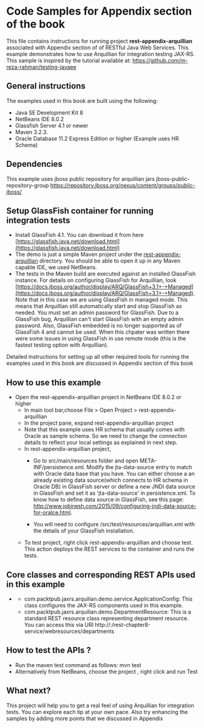 Code Samples for Appendix section of the book
==========================
This file contains instructions for running project **rest-appendix-arquillian** associated with  Appendix section of of RESTful Java Web Services.
This example demonstrates how to use Arquillian for integration testing JAX-RS.
This sample is inspired by the tutorial available at: https://github.com/m-reza-rahman/testing-javaee

General instructions
--------------------
The examples used in this book are built using the following:

- Java SE Development Kit 8
- NetBeans IDE 8.0.2 
- Glassfish Server 4.1 or newer
- Maven 3.2.3. 
- Oracle Database 11.2 Express Edition or higher (Example uses HR Schema)

Dependencies
-------------------
This example uses jboss public repository for arquillian jars
<repository>
    <id>jboss-public-repository-group</id>
    <url>https://repository.jboss.org/nexus/content/groups/public-jboss/</url>
</repository>

Setup GlassFish container for running integration tests
-------------------------------------------------------
* Install GlassFish 4.1. You can download it from here [https://glassfish.java.net/download.html](https://glassfish.java.net/download.html)
* The demo is just a simple Maven project under the [rest-appendix-arquillian](rest-appendix-arquillian)
  directory. You should be able to open it up in any Maven capable IDE, we used
  NetBeans.
* The tests in the Maven build are executed against an installed GlassFish instance.
   For details on configuring GlassFish for 
  Arquillian, look [https://docs.jboss.org/author/display/ARQ/GlassFish+3.1+-+Managed](https://docs.jboss.org/author/display/ARQ/GlassFish+3.1+-+Managed). 
   Note that in this case we are using GlassFish in managed mode. This means that
   Arquillian still automatically start and stop GlassFish as needed. You must
   set an admin password for GlassFish. Due to a GlassFish bug, Arquillian can't
   start GlassFish with an empty admin password. Also, GlassFish embedded is 
   no longer supported as of GlassFish 4 and cannot be used. When this chpater was written there were some issues in using GlassFish in use remote mode (this is the fastest testing option    with Arquillian).

Detailed instructions for setting up all other required tools for running the 
examples used in this book are discussed in Appendix section of this book


How to use this example 
-------------------------
   
- Open the rest-appendix-arquillian project in NetBeans IDE 8.0.2 or higher
    - In main tool bar,choose File > Open Project > rest-appendix-arquillian
    - In the project pane, expand rest-appendix-arquillian project 
    - Note that this example uses HR schema that usually comes with Oracle as sample schema. So we need to change the connection details to reflect your local settings as explained in next step. 
    - In rest-appendix-arquillian project,       
        - Go to src/main/resources folder and open META-INF/persistence.xml.  Modify the jta-data-source entry to match with Oracle data base that you have. You can either choose a an already existing data source(which connects to HR schema in Oracle DB) in GlassFish server or define a new JNDI data source in GlassFish and set it as 'jta-data-source' in persistence.xml. To know how to define data source in GlassFish, see this page: http://www.jobinesh.com/2015/09/configuring-jndi-data-source-for-oralce.html.
         
        - You will need to configure 
  <rest-appendix-arquillian>/src/test/resources/arquillian.xml with the details
  of your GlassFish installation.
    - To test project, right click rest-appendix-arquillian and choose test. This action deploys the REST services to the container and runs the tests.
   

Core classes and corresponding REST APIs used in this example
-------------------------------------------------------------

- <rest-appendix-arquillian>

    -  com.packtpub.jaxrs.arquilian.demo.service.ApplicationConfig: This class configures the JAX-RS components used in this example.    
    - com.packtpub.jaxrs.arquilian.demo.DepartmentResource: This is a standard REST resource class representing department resource. You can access this via URI http://<server>:<port>/rest-chapter8-service/webresources/departments
    
How to test the APIs ?
-------------------------    
 - Run the maven test command as follows: mvn test
- Alternatively from NetBeans, choose the project , right click and run Test

What next?
----------------------------
This project will help you to get a real feel of using Arquillian for integration tests. You can explore each tip at your own pace. Also try enhancing the samples by adding more points that we discussed in Appendix
